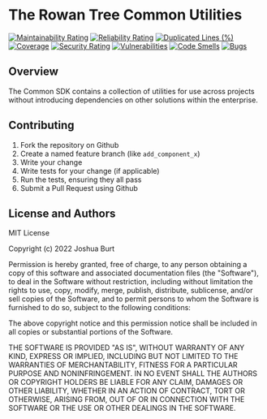 # The Rowan Tree Common Utilities

[![Maintainability Rating](https://sonarcloud.io/api/project_badges/measure?project=shapeandshare_rowantree.common.sdk&metric=sqale_rating)](https://sonarcloud.io/summary/new_code?id=shapeandshare_rowantree.common.sdk)
[![Reliability Rating](https://sonarcloud.io/api/project_badges/measure?project=shapeandshare_rowantree.common.sdk&metric=reliability_rating)](https://sonarcloud.io/summary/new_code?id=shapeandshare_rowantree.common.sdk)
[![Duplicated Lines (%)](https://sonarcloud.io/api/project_badges/measure?project=shapeandshare_rowantree.common.sdk&metric=duplicated_lines_density)](https://sonarcloud.io/summary/new_code?id=shapeandshare_rowantree.common.sdk)
[![Coverage](https://sonarcloud.io/api/project_badges/measure?project=shapeandshare_rowantree.common.sdk&metric=coverage)](https://sonarcloud.io/summary/new_code?id=shapeandshare_rowantree.common.sdk)
[![Security Rating](https://sonarcloud.io/api/project_badges/measure?project=shapeandshare_rowantree.common.sdk&metric=security_rating)](https://sonarcloud.io/summary/new_code?id=shapeandshare_rowantree.common.sdk)
[![Vulnerabilities](https://sonarcloud.io/api/project_badges/measure?project=shapeandshare_rowantree.common.sdk&metric=vulnerabilities)](https://sonarcloud.io/summary/new_code?id=shapeandshare_rowantree.common.sdk)
[![Code Smells](https://sonarcloud.io/api/project_badges/measure?project=shapeandshare_rowantree.common.sdk&metric=code_smells)](https://sonarcloud.io/summary/new_code?id=shapeandshare_rowantree.common.sdk)
[![Bugs](https://sonarcloud.io/api/project_badges/measure?project=shapeandshare_rowantree.common.sdk&metric=bugs)](https://sonarcloud.io/summary/new_code?id=shapeandshare_rowantree.common.sdk)


Overview
--------
The Common SDK contains a collection of utilities for use across projects without introducing dependencies on other solutions within the enterprise.

Contributing
------------
1. Fork the repository on Github
2. Create a named feature branch (like `add_component_x`)
3. Write your change
4. Write tests for your change (if applicable)
5. Run the tests, ensuring they all pass
6. Submit a Pull Request using Github

License and Authors
-------------------
MIT License

Copyright (c) 2022 Joshua Burt

Permission is hereby granted, free of charge, to any person obtaining a copy
of this software and associated documentation files (the "Software"), to deal
in the Software without restriction, including without limitation the rights
to use, copy, modify, merge, publish, distribute, sublicense, and/or sell
copies of the Software, and to permit persons to whom the Software is
furnished to do so, subject to the following conditions:

The above copyright notice and this permission notice shall be included in all
copies or substantial portions of the Software.

THE SOFTWARE IS PROVIDED "AS IS", WITHOUT WARRANTY OF ANY KIND, EXPRESS OR
IMPLIED, INCLUDING BUT NOT LIMITED TO THE WARRANTIES OF MERCHANTABILITY,
FITNESS FOR A PARTICULAR PURPOSE AND NONINFRINGEMENT. IN NO EVENT SHALL THE
AUTHORS OR COPYRIGHT HOLDERS BE LIABLE FOR ANY CLAIM, DAMAGES OR OTHER
LIABILITY, WHETHER IN AN ACTION OF CONTRACT, TORT OR OTHERWISE, ARISING FROM,
OUT OF OR IN CONNECTION WITH THE SOFTWARE OR THE USE OR OTHER DEALINGS IN THE
SOFTWARE.

